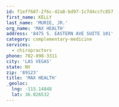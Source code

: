 ```yaml
---
id: f1eff687-2f6c-42a8-bd97-1c7d4ccfc857
first_name: KELLY
last_name: 'MURIE, JR.'
org_name: 'MAX HEALTH'
address: '8475 S. EASTERN AVE SUITE 101'
category: complementary-medicine
services:
  - chiropractors
phone: 702-898-3311
city: 'LAS VEGAS'
state: NV
zip: '89123'
title: 'MAX HEALTH'
_geoloc:
  lng: -115.14848
  lat: 36.026532
---
```

